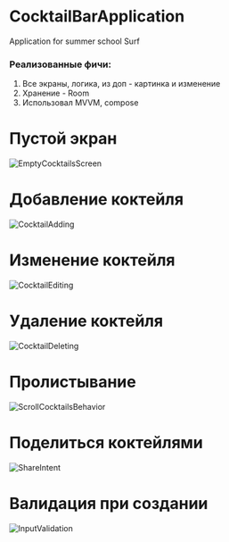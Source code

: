 # CocktailBarApplication
Application for summer school Surf
### Реализованные фичи:
1. Все экраны, логика, из доп - картинка и изменение
2. Хранение - Room
3. Использовал MVVM, compose

# Пустой экран
![EmptyCocktailsScreen](https://github.com/akimslava/CocktailBarApplication/assets/71608501/777319a4-b33a-4ae6-8d67-09cc803da885)

# Добавление коктейля
![CocktailAdding](https://github.com/akimslava/CocktailBarApplication/assets/71608501/4a54e0fe-1ded-4f53-a6c6-a981e8024f9e)

# Изменение коктейля
![CocktailEditing](https://github.com/akimslava/CocktailBarApplication/assets/71608501/4f4e92e9-628e-4673-b45c-c94ca142a4f2)

# Удаление коктейля
![CocktailDeleting](https://github.com/akimslava/CocktailBarApplication/assets/71608501/25b06060-536b-453c-82e0-cfeb1b99115b)

# Пролистывание
![ScrollCocktailsBehavior](https://github.com/akimslava/CocktailBarApplication/assets/71608501/29bf0d96-1866-4bde-95ca-cacffccb00b9)

# Поделиться коктейлями
![ShareIntent](https://github.com/akimslava/CocktailBarApplication/assets/71608501/c579d60e-1131-4e52-9d59-fd083214a7e3)

#  Валидация при создании
![InputValidation](https://github.com/akimslava/CocktailBarApplication/assets/71608501/27da65d7-76ab-47af-83ab-4645c50c2142)
